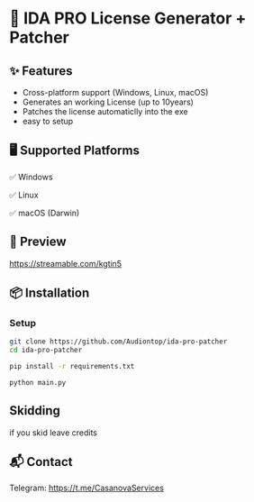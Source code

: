 # 🚀 IDA PRO License Generator + Patcher

## ✨ Features
- Cross-platform support (Windows, Linux, macOS)
- Generates an working License (up to 10years)
- Patches the license automaticlly into the exe
- easy to setup

## 🖥️ Supported Platforms

✅ Windows

✅ Linux

✅ macOS (Darwin)

## 📸 Preview

https://streamable.com/kgtin5

## 📦 Installation

### Setup
```bash
git clone https://github.com/Audiontop/ida-pro-patcher
cd ida-pro-patcher

pip install -r requirements.txt

python main.py
```

## Skidding

if you skid leave credits 

## 📬 Contact

Telegram: https://t.me/CasanovaServices
